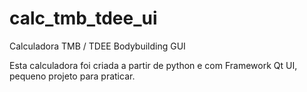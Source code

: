 # calc_tmb_tdee_ui
Calculadora TMB / TDEE Bodybuilding GUI

Esta calculadora foi criada a partir de python e com Framework Qt UI, pequeno projeto para praticar.

